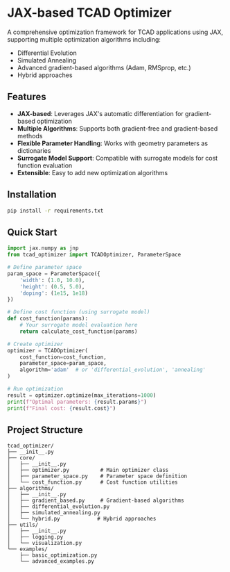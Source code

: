 # JAX-based TCAD Optimizer

A comprehensive optimization framework for TCAD applications using JAX, supporting multiple optimization algorithms including:
- Differential Evolution
- Simulated Annealing
- Advanced gradient-based algorithms (Adam, RMSprop, etc.)
- Hybrid approaches

## Features

- **JAX-based**: Leverages JAX's automatic differentiation for gradient-based optimization
- **Multiple Algorithms**: Supports both gradient-free and gradient-based methods
- **Flexible Parameter Handling**: Works with geometry parameters as dictionaries
- **Surrogate Model Support**: Compatible with surrogate models for cost function evaluation
- **Extensible**: Easy to add new optimization algorithms

## Installation

```bash
pip install -r requirements.txt
```

## Quick Start

```python
import jax.numpy as jnp
from tcad_optimizer import TCADOptimizer, ParameterSpace

# Define parameter space
param_space = ParameterSpace({
    'width': (1.0, 10.0),
    'height': (0.5, 5.0),
    'doping': (1e15, 1e18)
})

# Define cost function (using surrogate model)
def cost_function(params):
    # Your surrogate model evaluation here
    return calculate_cost_function(params)

# Create optimizer
optimizer = TCADOptimizer(
    cost_function=cost_function,
    parameter_space=param_space,
    algorithm='adam'  # or 'differential_evolution', 'annealing'
)

# Run optimization
result = optimizer.optimize(max_iterations=1000)
print(f"Optimal parameters: {result.params}")
print(f"Final cost: {result.cost}")
```

## Project Structure

```
tcad_optimizer/
├── __init__.py
├── core/
│   ├── __init__.py
│   ├── optimizer.py          # Main optimizer class
│   ├── parameter_space.py    # Parameter space definition
│   └── cost_function.py      # Cost function utilities
├── algorithms/
│   ├── __init__.py
│   ├── gradient_based.py     # Gradient-based algorithms
│   ├── differential_evolution.py
│   ├── simulated_annealing.py
│   └── hybrid.py            # Hybrid approaches
├── utils/
│   ├── __init__.py
│   ├── logging.py
│   └── visualization.py
└── examples/
    ├── basic_optimization.py
    └── advanced_examples.py
```
